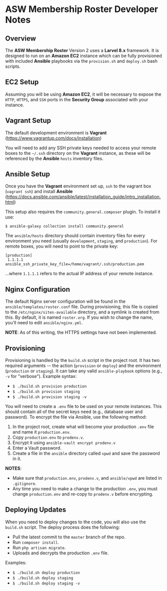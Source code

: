 # ASW Membership Roster Developer Notes

## Overview
The **ASW Membership Roster** Version 2 uses a **Larvel 8.x** framework. It is designed to run on an **Amazon EC2** instance which can be fully provisioned with included **Ansible** playbooks via the `provision.sh` and `deploy.sh` bash scripts. 

## EC2 Setup
Assuming you will be using **Amazon EC2**, it will be necessary to expose the `HTTP`, `HTTPS`, and `SSH` ports in the **Security Group** associated with your instance.
 
## Vagrant Setup
The default development environment is **Vagrant** (https://www.vagrantup.com/docs/installation)

You will need to add any SSH private keys needed to access your remote boxes to the `~/.ssh` directory on the **Vagrant** instance, as these will be referenced by the **Ansible** `hosts` inventory files.
## Ansible Setup
Once you have the **Vagrant** environment set up, `ssh` to the vagrant box (`vagrant ssh`) and install **Ansible** (https://docs.ansible.com/ansible/latest/installation_guide/intro_installation.html)

This setup also requires the `community.general.composer` plugin. To install it use: 

`$ ansible-galaxy collection install community.general`

The `ansible/hosts` directory should contain inventory files for every environment you need (usually `development`, `staging`, and `production`). For remote boxes, you will need to point to the private key:

```
[production]
 1.1.1.1 ansible_ssh_private_key_file=/home/vagrant/.ssh/production.pem
```
...where `1.1.1.1` refers to the actual IP address of your remote instance.

## Nginx Configuration
The default Nginx server configuration will be found in the `ansible/templates/roster.conf` file.  During provisioning, this file is copied to the `/etc/nginx/sites-available` directory, and a symlink is created from this.  By default, it is named `roster.org`. If you wish to change the name, you'll need to edit `ansible/nginx.yml`. 

**NOTE**: As of this writing, the HTTPS settings have not been implemented.

## Provisioning 
Provisioning is handled by the `build.sh` script in the project root.  It has two required arguments -- the action (`provision` or `deploy`) and the environment (`production` or `staging`). It can take any valid `ansible-playbook` options (e.g., `-v` for "verbose"). Example syntax:

- `$ ./build.sh provision production` 
- `$ ./build.sh provision staging` 
- `$ ./build.sh provision staging -v`

You will need to create a `.env` file to be used on your remote instances.  This should contain all of the secret keys need (e.g., database user and password).  To encrypt the file via Ansible, use the following method:

1. In the project root, create what will become your production `.env` file and name it `production.env`.
2. Copy `production.env` to `prodenv.v`.
3. Encrypt it using `ansible-vault encrypt prodenv.v`
4. Enter a Vault password.
5. Create a file in the `ansible` directory called `vpwd` and save the password in it.

**NOTES**: 
- Make sure that `production.env`, `prodenv.v`, and `ansible/vpwd` are listed in `.gitignore`. 
- Any time you need to make a change to the production `.env`, you must change `production.env` and re-copy to `prodenv.v` before encrypting.

## Deploying Updates
When you need to deploy changes to the code, you will also use the `build.sh` script. The deploy process does the following:
- Pull the latest commit to the `master` branch of the repo.
- Run `composer install`.
- Run `php artisan migrate`.
- Uploads and decrypts the production `.env` file.

Examples:

- `$ ./build.sh deploy production` 
- `$ ./build.sh deploy staging` 
- `$ ./build.sh deploy staging -v`

